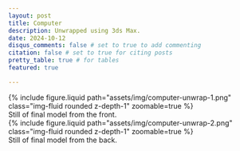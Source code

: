 ```yaml
---
layout: post
title: Computer
description: Unwrapped using 3ds Max.
date: 2024-10-12
disqus_comments: false # set to true to add commenting
citation: false # set to true for citing posts
pretty_table: true # for tables
featured: true

---
```


<div class="row mt-3">
    <div class="col-sm mt-3 mt-md-0">
        {% include figure.liquid path="assets/img/computer-unwrap-1.png" class="img-fluid rounded z-depth-1" zoomable=true %}
        <div class="caption">
        Still of final model from the front.
        </div>
    </div>
    <div class="col-sm mt-3 mt-md-0">
        {% include figure.liquid path="assets/img/computer-unwrap-2.png" class="img-fluid rounded z-depth-1" zoomable=true %}
        <div class="caption">
        Still of final model from the back.
        </div>
    </div>
</div>
